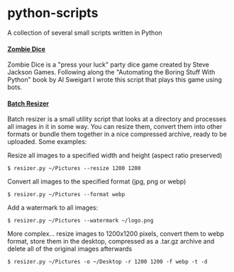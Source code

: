 # python-scripts
A collection of several small scripts written in Python

#### [Zombie Dice](https://github.com/herokunt/python-scripts/blob/main/zombiedice.py)
Zombie Dice is a "press your luck" party dice game created by Steve Jackson Games. Following along the "Automating the Boring Stuff With Python" book by Al Sweigart I wrote this script that plays this game using bots. 

#### [Batch Resizer](https://github.com/herokunt/python-scripts/blob/main/batch-resizer.py)
Batch resizer is a small utility script that looks at a directory and processes all images in it in some way. You can resize them, convert them into other formats or bundle them together in a nice compressed archive, ready to be uploaded. Some examples: 

Resize all images to a specified width and height (aspect ratio preserved)

`$ resizer.py ~/Pictures --resize 1200 1200`

Convert all images to the specified format (jpg, png or webp)

`$ resizer.py ~/Pictures --format webp`

Add a watermark to all images:

`$ resizer.py ~/Pictures --watermark ~/logo.png`

More complex... resize images to 1200x1200 pixels, convert them to webp format,
store them in the desktop, compressed as a .tar.gz archive and delete all of the
original images afterwards

`$ resizer.py ~/Pictures -o ~/Desktop -r 1200 1200 -f webp -t -d`
